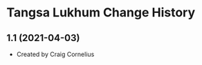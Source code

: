 Tangsa Lukhum Change History
====================

1.1 (2021-04-03)
----------------
* Created by Craig Cornelius
